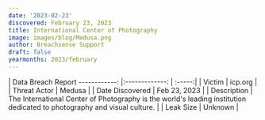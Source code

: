 ```yaml
---
date: '2023-02-23'
discovered: February 23, 2023
title: International Center of Photography
image: images/blog/Medusa.png
author: Breachsense Support
draft: false
yearmonths: 2023/february
---
```



| Data Breach Report
------------:     |:-------------:    | :-----:|
| Victim      | icp.org      | 
| Threat Actor      | Medusa      | 
| Date Discovered      | Feb 23, 2023      | 
| Description      | The International Center of Photography is the world's leading institution dedicated to photography and visual culture.      | 
| Leak Size      | Unknown      | 

